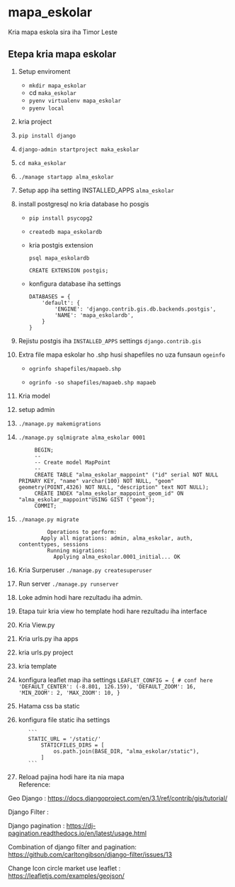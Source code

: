 # mapa_eskolar
Kria mapa eskola sira iha Timor Leste 
## Etepa kria mapa eskolar

1. Setup enviroment

   - `mkdir mapa_eskolar`
   - cd `maka_eskolar`
   - `pyenv virtualenv mapa_eskolar`
   - `pyenv local`

2. kria project

3. `pip install django`

4. `django-admin startproject maka_eskolar`

5. `cd maka_eskolar`

6. `./manage startapp alma_eskolar`

7. Setup app iha setting INSTALLED_APPS `alma_eskolar`

8. install postgresql no kria database ho posgis

   - `pip install psycopg2`

   - `createdb mapa_eskolardb`

   - kria postgis extension

     `psql mapa_eskolardb`

     `CREATE EXTENSION postgis;`

   - konfigura database iha settings

     ```
     DATABASES = {
         'default': {
             'ENGINE': 'django.contrib.gis.db.backends.postgis',
             'NAME': 'mapa_eskolardb',
         }
     }
     ```
9. Rejistu postgis iha `INSTALLED_APPS` settings `django.contrib.gis`

10. Extra file mapa eskolar ho .shp husi shapefiles no uza funsaun `ogeinfo`
       - `ogrinfo shapefiles/mapaeb.shp`  

       - `ogrinfo -so shapefiles/mapaeb.shp mapaeb`
11. Kria model 
12. setup admin
13. `./manage.py makemigrations` 
14. `./manage.py sqlmigrate alma_eskolar 0001`

             BEGIN;
             --
             -- Create model MapPoint
             --
             CREATE TABLE "alma_eskolar_mappoint" ("id" serial NOT NULL PRIMARY KEY, "name" varchar(100) NOT NULL, "geom" geometry(POINT,4326) NOT NULL, "description" text NOT NULL);
             CREATE INDEX "alma_eskolar_mappoint_geom_id" ON "alma_eskolar_mappoint"USING GIST ("geom");
             COMMIT;

15. `./manage.py migrate `

                 Operations to perform:
               Apply all migrations: admin, alma_eskolar, auth, contenttypes, sessions
                 Running migrations:
                   Applying alma_eskolar.0001_initial... OK

16.  Kria Surperuser `./manage.py createsuperuser`
17. Run server `./manage.py runserver`
18. Loke admin hodi hare rezultadu iha admin.
19. Etapa tuir kria view ho template hodi hare rezultadu iha interface
20. Kria View.py
21. Kria urls.py iha apps
22. kria urls.py project
23. kria template
24. konfigura leaflet map iha settings
           ```
           LEAFLET_CONFIG = {
               # conf here
               'DEFAULT_CENTER': (-8.801, 126.159),
               'DEFAULT_ZOOM': 16,
               'MIN_ZOOM': 2,
               'MAX_ZOOM': 10,
           }
           ```
25. Hatama css ba static
26. konfigura file static iha settings
           
           ```
           STATIC_URL = '/static/' 
               STATICFILES_DIRS = [
                   os.path.join(BASE_DIR, "alma_eskolar/static"),
               ]
           ```
27. Reload pajina hodi hare ita nia mapa     
Reference: 

   Geo Django : https://docs.djangoproject.com/en/3.1/ref/contrib/gis/tutorial/
   
   Django Filter :
   
   Django pagination : https://dj-pagination.readthedocs.io/en/latest/usage.html
   
   Combination of django filter and pagination: https://github.com/carltongibson/django-filter/issues/13
   
   Change Icon circle market use leaflet : https://leafletjs.com/examples/geojson/
